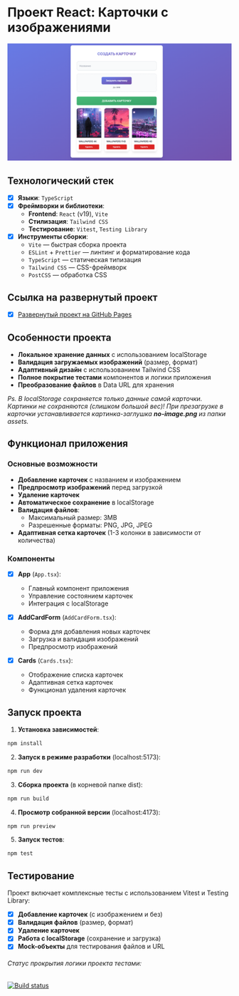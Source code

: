 # Проект React: Карточки с изображениями

![React-app](public/Raect-app.png)

## Технологический стек

- [x] **Языки**: `TypeScript`
- [x] **Фреймворки и библиотеки**:
  - **Frontend**: `React` (v19), `Vite`
  - **Стилизация**: `Tailwind CSS`
  - **Тестирование**: `Vitest`, `Testing Library`
- [x] **Инструменты сборки**:
  - `Vite` — быстрая сборка проекта
  - `ESLint` + `Prettier` — линтинг и форматирование кода
  - `TypeScript` — статическая типизация
  - `Tailwind CSS` — CSS-фреймворк
  - `PostCSS` — обработка CSS

## Ссылка на развернутый проект

- [x] [Развернутый проект на GitHub Pages](https://nikolay87-ru.github.io/React-App/ 'Ссылка на проект')

## Особенности проекта

- **Локальное хранение данных** с использованием localStorage
- **Валидация загружаемых изображений** (размер, формат)
- **Адаптивный дизайн** с использованием Tailwind CSS
- **Полное покрытие тестами** компонентов и логики приложения
- **Преобразование файлов** в Data URL для хранения

*Ps. В localStorage сохраняется только данные самой карточки. Картинки не сохраняются (слишком большой вес)! При презагрузке в карточки устанавливается картинка-заглушка **no-image.png** из папки assets.*

## Функционал приложения

### Основные возможности

- **Добавление карточек** с названием и изображением
- **Предпросмотр изображений** перед загрузкой
- **Удаление карточек**
- **Автоматическое сохранение** в localStorage
- **Валидация файлов**:
  - Максимальный размер: 3MB
  - Разрешенные форматы: PNG, JPG, JPEG
- **Адаптивная сетка карточек** (1-3 колонки в зависимости от количества)

### Компоненты

- [x] **App** (`App.tsx`):
  - Главный компонент приложения
  - Управление состоянием карточек
  - Интеграция с localStorage

- [x] **AddCardForm** (`AddCardForm.tsx`):
  - Форма для добавления новых карточек
  - Загрузка и валидация изображений
  - Предпросмотр изображений

- [x] **Cards** (`Cards.tsx`):
  - Отображение списка карточек
  - Адаптивная сетка карточек
  - Функционал удаления карточек

## Запуск проекта

1. **Установка зависимостей**:

```bash
npm install
```

2. **Запуск в режиме разработки** (localhost:5173):

```bash
npm run dev
```

3. **Сборка проекта** (в корневой папке dist):

```bash
npm run build
```

4. **Просмотр собранной версии** (localhost:4173):

```bash
npm run preview
```

5. **Запуск тестов**:

```bash
npm test
```

## Тестирование

Проект включает комплексные тесты с использованием Vitest и Testing Library:

- [x] **Добавление карточек** (с изображением и без)
- [x] **Валидация файлов** (размер, формат)
- [x] **Удаление карточек**
- [x] **Работа с localStorage** (сохранение и загрузка)
- [x] **Mock-объекты** для тестирования файлов и URL

###### Статус прокрытия логики проекта тестами:

[![Build status](https://ci.appveyor.com/api/projects/status/03muvdl2hjuh22ut/branch/main?svg=true)](https://ci.appveyor.com/project/Nikolay87-ru/react-app/branch/main)